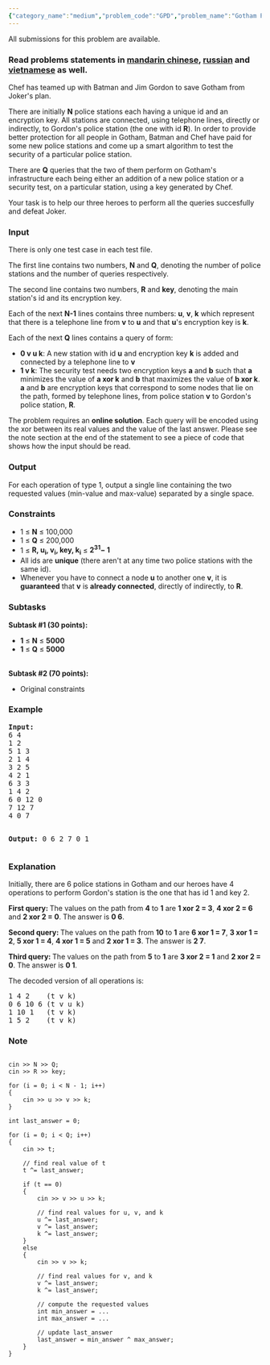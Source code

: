 ```yaml
---
{"category_name":"medium","problem_code":"GPD","problem_name":"Gotham PD","languages_supported":{"0":"ADA","1":"ASM","2":"BASH","3":"BF","4":"C","5":"C99 strict","6":"CAML","7":"CLOJ","8":"CLPS","9":"CPP 4.3.2","10":"CPP 4.9.2","11":"CPP14","12":"CS2","13":"D","14":"ERL","15":"FORT","16":"FS","17":"GO","18":"HASK","19":"ICK","20":"ICON","21":"JAVA","22":"JS","23":"LISP clisp","24":"LISP sbcl","25":"LUA","26":"NEM","27":"NICE","28":"NODEJS","29":"PAS fpc","30":"PAS gpc","31":"PERL","32":"PERL6","33":"PHP","34":"PIKE","35":"PRLG","36":"PYPY","37":"PYTH","38":"PYTH 3.4","39":"RUBY","40":"SCALA","41":"SCM chicken","42":"SCM guile","43":"SCM qobi","44":"ST","45":"TCL","46":"TEXT","47":"WSPC"},"max_timelimit":2,"source_sizelimit":50000,"problem_author":"alexvaleanu","problem_tester":null,"date_added":"4-05-2017","tags":{"0":"alexvaleanu"},"time":{"view_start_date":1495099800,"submit_start_date":1495099800,"visible_start_date":1495099800,"end_date":1735669800},"layout":"problem"}
---
```

<span class="solution-visible-txt">All submissions for this problem are available.</span><h3>Read problems statements in <a target="_blank" href="http://www.codechef.com/download/translated/MAY17/mandarin/GDP.pdf">mandarin chinese</a>, <a target="_blank" href="http://www.codechef.com/download/translated/MAY17/russian/GDP.pdf">russian</a> and <a target="_blank" href="http://www.codechef.com/download/translated/MAY17/vietnamese/GDP.pdf">vietnamese</a> as well.</h3>


<p>Chef has teamed up with Batman and Jim Gordon to save Gotham from Joker's plan.<p>

<p>
There are initially <b>N</b> police stations each having a unique id and an encryption key.
All stations are connected, using telephone lines, directly or indirectly, to Gordon's police station 
(the one with id <b>R</b>).
In order to provide better protection for all people in Gotham, Batman and Chef have paid for some 
new police stations and come up a smart algorithm to test the security of a particular police station. 
</p>

<p>There are <b>Q</b> queries that the two of them perform on Gotham's infrastructure each being either an addition of a new police station or 
a security test, on a particular station, using a key generated by Chef.</p>

<p>
Your task is to help our three heroes to perform all the queries succesfully and defeat Joker.
</p>

<h3>Input</h3>
<p>There is only one test case in each test file.</p>
<p>The first line contains two numbers, <b>N</b> and <b>Q</b>, denoting  the number of police stations and 
       the number of queries respectively.</p>
<p>The second line contains two numbers, <b>R</b> and <b>key</b>, denoting the main station's id and 
       its encryption key. </p>
<p>Each of the next <b>N-1</b> lines contains three numbers: <b>u</b>, <b>v</b>, <b>k</b> which represent that there is a 
       telephone line from <b>v</b> to <b>u</b> and that <b>u</b>'s encryption key is <b>k</b>.</p>
<p>Each of the next <b>Q</b> lines contains a query of form:
<ul>
<li> <b>0 v u k</b>: A new station with id <b>u</b> and encryption key <b>k</b> is added and connected by 
                a telephone line to <b>v</b> </li>
<li> <b>1 v k</b>: The security test needs two encryption keys <b>a</b> and <b>b</b> such that <b>a</b> minimizes the value of <b>a xor k</b> and <b>b</b> that
               maximizes the value of <b>b xor k</b>. <b>a</b> and <b>b</b> are encryption keys that correspond to some nodes that lie on the path, formed by telephone lines,
               from police station <b>v</b> to Gordon's police station, <b>R</b>.</li>
</ul>
</p>

<p> The problem requires an <b>online solution</b>. Each query will be encoded using the xor between its real values and the value of the last answer. Please see the note section at the end of the statement to see a piece of code that
shows how the input should be read.</p>

<h3>Output</h3>
<p>For each operation of type 1, output a single line containing the two requested values (min-value and max-value) separated by a single space.</p>

<h3>Constraints</h3>
<ul>
<li>1 ≤ <b>N</b> ≤ 100,000</li>
<li>1 ≤ <b>Q</b> ≤ 200,000</li>
<li>1 ≤ <b>R, u<sub>i</sub>, v<sub>i</sub>, key, k<sub>i</sub></b> ≤ <b>2<sup>31</sup>− 1</b></li>
<li>All ids are <b>unique</b> (there aren't at any time two police stations with the same id).</li>
<li>Whenever you have to connect a node <b>u</b> to another one <b>v</b>, it is <b>guaranteed</b> that <b>v</b> is <b>already connected</b>, directly of indirectly, to <b>R</b>.
</ul>

<h3>Subtasks</h3>
<b>Subtask #1 (30 points):</b>
<ul>
<li><b>1</b> ≤ <b>N</b> ≤ <b>5000</b></li>
<li><b>1</b> ≤ <b>Q</b> ≤ <b>5000</b></li>
</ul>
<br>
<b>Subtask #2 (70 points):</b>
<ul>
<li>Original constraints</li>
</ul>

<h3>Example</h3>
<pre><b>Input:</b>
6 4
1 2
5 1 3
2 1 4
3 2 5
4 2 1
6 3 3
1 4 2
6 0 12 0
7 12 7
4 0 7


<b>Output:</b>
0 6
2 7
0 1
</pre>

<h3>Explanation</h3>
<p>
Initially, there are 6 police stations in Gotham and our heroes have 4 operations to perform
Gordon's station is the one that has id 1 and key 2.</p>

<p><b>First query: </b> The values on the path from <b>4</b> to <b>1</b> are <b>1 xor 2 = 3</b>, <b>4 xor 2 = 6</b> and <b>2 xor 2 = 0</b>. The answer is <b>0 6</b>.</p>
<p><b>Second query: </b> The values on the path from <b>10</b> to <b>1</b> are <b>6 xor 1 = 7</b>, <b>3 xor 1 = 2</b>, <b>5 xor 1 = 4</b>, <b>4 xor 1 = 5</b> and <b>2 xor 1 = 3</b>. The answer is <b>2 7</b>.</p>
<p><b>Third query: </b> The values on the path from <b>5</b> to <b>1</b> are <b>3 xor 2 = 1</b> and <b>2 xor 2 = 0</b>. The answer is <b>0 1</b>.</p>

The decoded version of all operations is:
<pre>
1 4 2    (t v k)
0 6 10 6 (t v u k)
1 10 1   (t v k)
1 5 2    (t v k)
</pre>

<h3>Note</h3>

<pre><code class="language-c++">
cin >> N >> Q;
cin >> R >> key;

for (i = 0; i < N - 1; i++)
{
    cin >> u >> v >> k;
}

int last_answer = 0;

for (i = 0; i < Q; i++)
{
    cin >> t;
    
    // find real value of t
    t ^= last_answer;

    if (t == 0)
    {
        cin >> v >> u >> k;
        
        // find real values for u, v, and k
        u ^= last_answer;
        v ^= last_answer;
        k ^= last_answer;
    }
    else
    {
        cin >> v >> k;

        // find real values for v, and k
        v ^= last_answer;
        k ^= last_answer;
        
        // compute the requested values
        int min_answer = ...
        int max_answer = ...

        // update last_answer
        last_answer = min_answer ^ max_answer;  
    }
}
</code></pre>